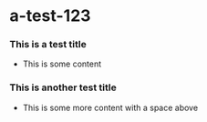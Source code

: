 # a-test-123
  ### This is a test title
  - This is some content
  
  ### This is another test title
  
  - This is some more content with a space above

